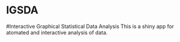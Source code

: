 # IGSDA
#Interactive Graphical Statistical Data Analysis
This is a shiny app for atomated and interactive analysis of data.

